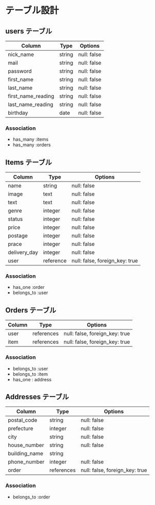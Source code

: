 # テーブル設計

## users テーブル

| Column             | Type   | Options     |
| ------------------ | ------ | ----------- |
| nick_name          | string | null: false |
| mail               | string | null: false |
| password           | string | null: false |
| first_name         | string | null: false |
| last_name          | string | null: false |
| first_name_reading | string | null: false |
| last_name_reading  | string | null: false |
| birthday           | date   | null: false |


### Association

- has_many :items
- has_many :orders

## Items テーブル

| Column       | Type      | Options                        |
| ------------ | --------- | ------------------------------ |
| name         | string    | null: false                    |
| image        | text      | null: false                    |
| text         | text      | null: false                    |
| genre        | integer   | null: false                    |
| status       | integer   | null: false                    |
| price        | integer   | null: false                    |
| postage      | integer   | null: false                    |
| prace        | integer   | null: false                    |
| delivery_day | integer   | null: false                    |
| user         | reference | null: false, foreign_key: true |

### Association

- has_one :order
- belongs_to :user

## Orders テーブル

| Column | Type       | Options                        |
| ------ | ---------- | ------------------------------ |
| user   | references | null: false, foreign_key: true |
| item   | references | null: false, foreign_key: true |

### Association

- belongs_to :user
- belongs_to :item
- has_one : address

## Addresses テーブル

| Column        | Type       | Options                        |
| ------------- | ---------- | ------------------------------ |
| postal_code   | string     | null: false                    |
| prefecture    | integer    | null: false                    |
| city          | string     | null: false                    |
| house_number  | string     | null: false                    |
| building_name | string     |                                |
| phone_number  | integer    | null: false                    |
| order         | references | null: false, foreign_key: true |

### Association

- belongs_to :order